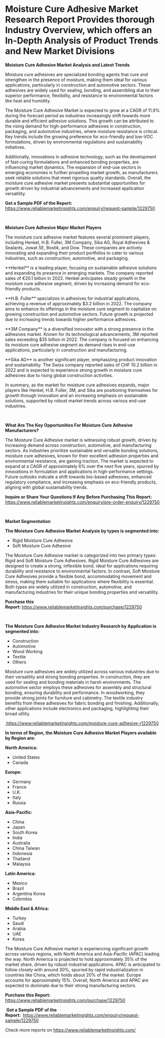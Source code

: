 <p><h1>Moisture Cure Adhesive Market Research Report Provides thorough Industry Overview, which offers an In-Depth Analysis of Product Trends and New Market Divisions</h1></p><p><strong>Moisture Cure Adhesive Market Analysis and Latest Trends</strong></p>
<p><p>Moisture cure adhesives are specialized bonding agents that cure and strengthen in the presence of moisture, making them ideal for various applications, particularly in construction and automotive sectors. These adhesives are widely used for sealing, bonding, and assembling due to their superior performance, flexibility, and resistance to environmental factors like heat and humidity.</p><p>The Moisture Cure Adhesive Market is expected to grow at a CAGR of 11.9% during the forecast period as industries increasingly shift towards more durable and efficient adhesive solutions. This growth can be attributed to the rising demand for high-performance adhesives in construction, packaging, and automotive industries, where moisture resistance is critical. Key trends include the growing preference for eco-friendly and low-VOC formulations, driven by environmental regulations and sustainability initiatives. </p><p>Additionally, innovations in adhesive technology, such as the development of fast-curing formulations and enhanced bonding properties, are influencing market dynamics. The expansion of end-use sectors in emerging economies is further propelling market growth, as manufacturers seek reliable solutions that meet rigorous quality standards. Overall, the moisture cure adhesive market presents substantial opportunities for growth driven by industrial advancements and increased application versatility.</p></p>
<p><strong>Get a Sample PDF of the Report:&nbsp;</strong> <a href="https://www.reliablemarketinsights.com/enquiry/request-sample/1229750?utm_campaign=2514&utm_medium=2&utm_source=Github&utm_content=ia&utm_term=05032025&utm_id=moisture-cure-adhesive">https://www.reliablemarketinsights.com/enquiry/request-sample/1229750</a></p>
<p>&nbsp;</p>
<p><strong>Moisture Cure Adhesive Major Market Players</strong></p>
<p><p>The moisture cure adhesive market features several prominent players, including Henkel, H.B. Fuller, 3M Company, Sika AG, Royal Adhesives & Sealants, Jowat SE, Bostik, and Dow. These companies are actively innovating and expanding their product portfolios to cater to various industries, such as construction, automotive, and packaging.</p><p>**Henkel** is a leading player, focusing on sustainable adhesive solutions and expanding its presence in emerging markets. The company reported sales of €20.1 billion in 2022. Henkel anticipates steady growth in the moisture cure adhesive segment, driven by increasing demand for eco-friendly products.</p><p>**H.B. Fuller** specializes in adhesives for industrial applications, achieving a revenue of approximately $3.2 billion in 2022. The company aims to enhance its offerings in the moisture cure segment to capitalize on growing construction and automotive sectors. Future growth is projected due to increasing trends towards higher performance adhesives.</p><p>**3M Company** is a diversified innovator with a strong presence in the adhesives market. Known for its technological advancements, 3M reported sales exceeding $35 billion in 2022. The company is focused on enhancing its moisture cure adhesive segment as demand rises in end-use applications, particularly in construction and manufacturing.</p><p>**Sika AG** is another significant player, emphasizing product innovation and sustainability. The Swiss company reported sales of CHF 10.2 billion in 2022 and is expected to experience strong growth in moisture cure adhesives due to rising global construction activities.</p><p>In summary, as the market for moisture cure adhesives expands, major players like Henkel, H.B. Fuller, 3M, and Sika are positioning themselves for growth through innovation and an increasing emphasis on sustainable solutions, supported by robust market trends across various end-use industries.</p></p>
<p>&nbsp;</p>
<p><strong>What Are The Key Opportunities For Moisture Cure Adhesive Manufacturers?</strong></p>
<p><p>The Moisture Cure Adhesive market is witnessing robust growth, driven by increasing demand across construction, automotive, and manufacturing sectors. As industries prioritize sustainable and versatile bonding solutions, moisture cure adhesives, known for their excellent adhesion properties and environmental resistance, are gaining traction. The market is expected to expand at a CAGR of approximately 6% over the next five years, spurred by innovations in formulation and applications in high-performance settings. Future outlooks indicate a shift towards bio-based adhesives, enhanced regulatory compliance, and increasing emphasis on eco-friendly products, aligning with global sustainability trends.</p></p>
<p><strong>Inquire or Share Your Questions If Any Before Purchasing This Report:</strong> <a href="https://www.reliablemarketinsights.com/enquiry/pre-order-enquiry/1229750?utm_campaign=2514&utm_medium=2&utm_source=Github&utm_content=ia&utm_term=05032025&utm_id=moisture-cure-adhesive">https://www.reliablemarketinsights.com/enquiry/pre-order-enquiry/1229750</a></p>
<p>&nbsp;</p>
<p><strong>Market Segmentation</strong></p>
<p><strong>The Moisture Cure Adhesive Market Analysis by types is segmented into:</strong></p>
<p><ul><li>Rigid Moisture Cure Adhesive</li><li>Soft Moisture Cure Adhesive</li></ul></p>
<p><p>The Moisture Cure Adhesive market is categorized into two primary types: Rigid and Soft Moisture Cure Adhesives. Rigid Moisture Cure Adhesives are designed to create a strong, inflexible bond, ideal for applications requiring durability and resistance to environmental factors. In contrast, Soft Moisture Cure Adhesives provide a flexible bond, accommodating movement and stress, making them suitable for applications where flexibility is essential. Both types are widely utilized in construction, automotive, and manufacturing industries for their unique bonding properties and versatility.</p></p>
<p><strong>Purchase this Report:&nbsp;</strong><a href="https://www.reliablemarketinsights.com/purchase/1229750?utm_campaign=2514&utm_medium=2&utm_source=Github&utm_content=ia&utm_term=05032025&utm_id=moisture-cure-adhesive">https://www.reliablemarketinsights.com/purchase/1229750</a></p>
<p>&nbsp;</p>
<p><strong>The Moisture Cure Adhesive Market Industry Research by Application is segmented into:</strong></p>
<p><ul><li>Construction</li><li>Automotive</li><li>Wood Working</li><li>Textile</li><li>Others</li></ul></p>
<p><p>Moisture cure adhesives are widely utilized across various industries due to their versatility and strong bonding properties. In construction, they are used for sealing and bonding materials in harsh environments. The automotive sector employs these adhesives for assembly and structural bonding, ensuring durability and performance. In woodworking, they provide strong joints for furniture and cabinetry. The textile industry benefits from these adhesives for fabric bonding and finishing. Additionally, other applications include electronics and packaging, highlighting their broad utility.</p></p>
<p><a href="https://www.reliablemarketinsights.com/moisture-cure-adhesive-r1229750?utm_campaign=2514&utm_medium=2&utm_source=Github&utm_content=ia&utm_term=05032025&utm_id=moisture-cure-adhesive">&nbsp;https://www.reliablemarketinsights.com/moisture-cure-adhesive-r1229750</a></p>
<p><strong>In terms of Region, the Moisture Cure Adhesive Market Players available by Region are:</strong></p>
<p>
    <p> <strong> North America: </strong>
        <ul>
            <li>United States</li>
            <li>Canada</li>
        </ul>
        </p> 
    <p> <strong> Europe: </strong>
        <ul>
            <li>Germany</li>
            <li>France</li>
            <li>U.K.</li>
            <li>Italy</li>
            <li>Russia</li>
        </ul>
        </p> 
    <p> <strong> Asia-Pacific: </strong>
        <ul>
            <li>China</li>
            <li>Japan</li>
            <li>South Korea</li>
            <li>India</li>
            <li>Australia</li>
            <li>China Taiwan</li>
            <li>Indonesia</li>
            <li>Thailand</li>
            <li>Malaysia</li>
        </ul>
        </p> 
    <p> <strong> Latin America: </strong>
        <ul>
            <li>Mexico</li>
            <li>Brazil</li>
            <li>Argentina Korea</li>
            <li>Colombia</li>
        </ul>
        </p> 
    <p> <strong> Middle East & Africa: </strong>
        <ul>
            <li>Turkey</li>
            <li>Saudi</li>
            <li>Arabia</li>
            <li>UAE</li>
            <li>Korea</li>
        </ul>
    </p>
    </p>
<p><p>The Moisture Cure Adhesive market is experiencing significant growth across various regions, with North America and Asia-Pacific (APAC) leading the way. North America is projected to hold approximately 35% of the market share, driven by robust industrial applications. APAC is anticipated to follow closely with around 30%, spurred by rapid industrialization in countries like China, which holds about 20% of the market. Europe accounts for approximately 15%. Overall, North America and APAC are expected to dominate due to their strong manufacturing sectors.</p></p>
<p><strong>Purchase this Report: </strong><a href="https://www.reliablemarketinsights.com/purchase/1229750?utm_campaign=2514&utm_medium=2&utm_source=Github&utm_content=ia&utm_term=05032025&utm_id=moisture-cure-adhesive">https://www.reliablemarketinsights.com/purchase/1229750</a></p>
<p>&nbsp;<strong>Get a Sample PDF of the Report:&nbsp;&nbsp;</strong><a href="https://www.reliablemarketinsights.com/enquiry/request-sample/1229750?utm_campaign=2514&utm_medium=2&utm_source=Github&utm_content=ia&utm_term=05032025&utm_id=moisture-cure-adhesive">https://www.reliablemarketinsights.com/enquiry/request-sample/1229750</a></p>
<p><strong></strong></p>
<p>Check more reports on <a href="https://www.reliablemarketinsights.com/?utm_campaign=2514&utm_medium=2&utm_source=Github&utm_content=ia&utm_term=05032025&utm_id=moisture-cure-adhesive">https://www.reliablemarketinsights.com/</a></p>